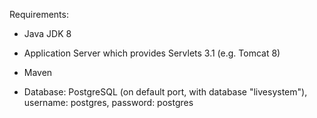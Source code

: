 Requirements:

- Java JDK 8

- Application Server which provides Servlets 3.1 (e.g. Tomcat 8)

- Maven

- Database: PostgreSQL (on default port, with database "livesystem"), username: postgres, password: postgres
